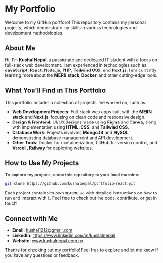
# My Portfolio

Welcome to my GitHub portfolio! This repository contains my personal projects, which demonstrate my skills in various technologies and development methodologies.

## About Me

Hi, I'm **Kushal Nepal**, a passionate and dedicated IT student with a focus on full-stack web development. I am experienced in technologies such as **JavaScript**, **React**, **Node.js**, **PHP**, **Tailwind CSS**, and **Next.js**. I am currently learning more about the **MERN stack**, **Docker**, and other cutting-edge tools.

## What You’ll Find in This Portfolio

This portfolio includes a collection of projects I've worked on, such as:

- **Web Development Projects**: Full-stack web apps built with the **MERN stack** and **Next.js**, focusing on clean code and responsive design.
- **Design & Frontend**: UI/UX designs made using **Figma** and **Canva**, along with implementation using **HTML**, **CSS**, and **Tailwind CSS**.
- **Database Work**: Projects involving **MongoDB** and **MySQL**, demonstrating database management and API development.
- **Other Tools**: Docker for containerization, GitHub for version control, and **Vercel , Railway** for deploying websites.

## How to Use My Projects

To explore my projects, clone this repository to your local machine:

```bash
git clone https://github.com/kushalnepal/portfolio-react.git
```

Each project contains its own `README.md` with detailed instructions on how to run and interact with it. Feel free to check out the code, contribute, or get in touch!

## Connect with Me

- **Email**: kushal1212@gmail.com
- **LinkedIn**: https://www.linkedin.com/in/kushalnepal/
- **Website**: www.kushalnepal.com.np

Thanks for checking out my portfolio! Feel free to explore and let me know if you have any questions or feedback.

